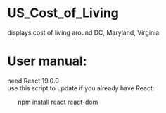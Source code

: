 # US_Cost_of_Living
displays cost of living around DC, Maryland, Virginia

# User manual: 
need React 19.0.0 <br>
use this script to update if you already have React: <be>
<ul> npm install react react-dom </ul>

